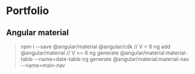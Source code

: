 # Portfolio

## Angular material

> npm i --save @angular/material @angular/cdk // V < 6
> ng add @angular/material // V >= 6
> ng generate @angular/material:material-table --name=date-table
> ng generate @angular/material:material-nav --name=main-nav
